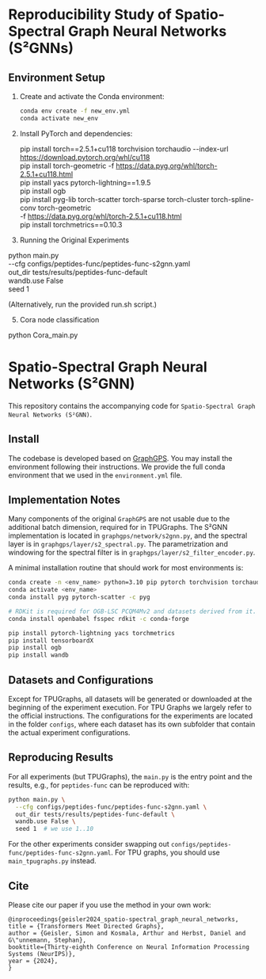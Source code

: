 # Reproducibility Study of Spatio-Spectral Graph Neural Networks (S²GNNs)

## Environment Setup

1. Create and activate the Conda environment:
   ```bash
   conda env create -f new_env.yml  
   conda activate new_env
   ```
3. Install PyTorch and dependencies:
   
    pip install torch==2.5.1+cu118 torchvision torchaudio --index-url https://download.pytorch.org/whl/cu118  
    pip install torch-geometric -f https://data.pyg.org/whl/torch-2.5.1+cu118.html  
    pip install yacs pytorch-lightning==1.9.5  
    pip install ogb  
    pip install pyg-lib torch-scatter torch-sparse torch-cluster torch-spline-conv torch-geometric \
      -f https://data.pyg.org/whl/torch-2.5.1+cu118.html  
    pip install torchmetrics==0.10.3  


4. Running the Original Experiments
   
python main.py \
  --cfg configs/peptides-func/peptides-func-s2gnn.yaml \
  out_dir tests/results/peptides-func-default \
  wandb.use False \
  seed 1
  
(Alternatively, run the provided run.sh script.)


5. Cora node classification

python Cora_main.py





# Spatio-Spectral Graph Neural Networks (S²GNN)

This repository contains the accompanying code for `Spatio-Spectral Graph Neural Networks (S²GNN)`.

## Install

The codebase is developed based on [GraphGPS](https://github.com/rampasek/GraphGPS). You may install the environment following their instructions. We provide the full conda environment that we used in the `environment.yml` file.

## Implementation Notes

Many components of the original `GraphGPS` are not usable due to the additional batch dimension, required for in TPUGraphs. The S²GNN implementation is located in `graphgps/network/s2gnn.py`, and the spectral layer is in `graphgps/layer/s2_spectral.py`. The parametrization and windowing for the spectral filter is in `graphgps/layer/s2_filter_encoder.py`.

A minimal installation routine that should work for most environments is:
```bash
conda create -n <env_name> python=3.10 pip pytorch torchvision torchaudio pytorch-cuda=<cuda_version> -c pytorch -c nvidia
conda activate <env_name>
conda install pyg pytorch-scatter -c pyg

# RDKit is required for OGB-LSC PCQM4Mv2 and datasets derived from it.  
conda install openbabel fsspec rdkit -c conda-forge

pip install pytorch-lightning yacs torchmetrics
pip install tensorboardX
pip install ogb
pip install wandb
```

## Datasets and Configurations

Except for TPUGraphs, all datasets will be generated or downloaded at the beginning of the experiment execution. For TPU Graphs we largely refer to the official instructions. The configurations for the experiments are located in the folder `configs`, where each dataset has its own subfolder that contain the actual experiment configurations.

## Reproducing Results

For all experiments (but TPUGraphs), the `main.py` is the entry point and the results, e.g., for `peptides-func` can be reproduced with:

```bash
python main.py \
  --cfg configs/peptides-func/peptides-func-s2gnn.yaml \
  out_dir tests/results/peptides-func-default \
  wandb.use False \
  seed 1  # we use 1..10
```

For the other experiments consider swapping out `configs/peptides-func/peptides-func-s2gnn.yaml`. For TPU graphs, you should use `main_tpugraphs.py` instead.

## Cite
Please cite our paper if you use the method in your own work:

```
@inproceedings{geisler2024_spatio-spectral_graph_neural_networks,
title = {Transformers Meet Directed Graphs},
author = {Geisler, Simon and Kosmala, Arthur and Herbst, Daniel and G\"unnemann, Stephan},
booktitle={Thirty-eighth Conference on Neural Information Processing Systems (NeurIPS)},
year = {2024},
}
```
